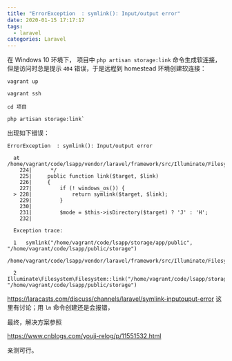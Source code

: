 ```yaml
---
title: "ErrorException  : symlink(): Input/output error"
date: 2020-01-15 17:17:17
tags:
  - laravel
categories: Laravel
---
```

在 Windows 10 环境下， 项目中 `php artisan storage:link` 命令生成软连接，但是访问时总是提示 `404` 错误，于是远程到 homestead 环境创建软连接：

```
vagrant up

vagrant ssh

cd 项目

php artisan storage:link`
```

出现如下错误：

```
ErrorException  : symlink(): Input/output error

  at /home/vagrant/code/lsapp/vendor/laravel/framework/src/Illuminate/Filesystem/Filesystem.php:228
    224|      */
    225|     public function link($target, $link)
    226|     {
    227|         if (! windows_os()) {
  > 228|             return symlink($target, $link);
    229|         }
    230|
    231|         $mode = $this->isDirectory($target) ? 'J' : 'H';
    232|

  Exception trace:

  1   symlink("/home/vagrant/code/lsapp/storage/app/public", "/home/vagrant/code/lsapp/public/storage")
      /home/vagrant/code/lsapp/vendor/laravel/framework/src/Illuminate/Filesystem/Filesystem.php:228

  2   Illuminate\Filesystem\Filesystem::link("/home/vagrant/code/lsapp/storage/app/public", "/home/vagrant/code/lsapp/public/storage")
```

https://laracasts.com/discuss/channels/laravel/symlink-inputouput-error 这里有讨论；用 `ln` 命令创建还是会报错，

最终，解决方案参照  

https://www.cnblogs.com/youji-relog/p/11551532.html  

亲测可行。